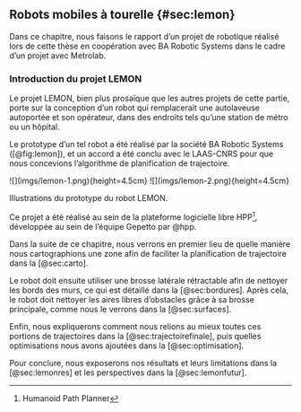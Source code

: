 ## Robots mobiles à tourelle {#sec:lemon}

Dans ce chapitre, nous faisons le rapport d’un projet de robotique réalisé lors de cette thèse en coopération avec
BA Robotic Systems dans le cadre d’un projet avec Metrolab.

### Introduction du projet LEMON

Le projet LEMON, bien plus prosaïque que les autres projets de cette partie, porte sur la conception d’un robot qui
remplacerait une autolaveuse autoportée et son opérateur, dans des endroits tels qu’une station de métro ou un hôpital.

Le prototype d’un tel robot a été réalisé par la société BA Robotic Systems ([@fig:lemon]), et un accord a été conclu
avec le LAAS-CNRS pour que nous concevions l’algorithme de planification de trajectoire.

<div id="fig:lemon">
![](imgs/lemon-1.png){height=4.5cm}
![](imgs/lemon-2.png){height=4.5cm}

Illustrations du prototype du robot LEMON.
</div>

Ce projet a été réalisé au sein de la plateforme logicielle libre HPP[^8], développée au sein de l’équipe Gepetto par
@hpp.

[^8]: Humanoid Path Planner

Dans la suite de ce chapitre, nous verrons en premier lieu de quelle manière nous cartographions une zone afin de
faciliter la planification de trajectoire dans la [@sec:carto].

Le robot doit ensuite utiliser une brosse latérale rétractable afin de nettoyer les bords des murs, ce qui est détaillé
dans la [@sec:bordures]. Après cela, le robot doit nettoyer les aires libres d’obstacles grâce à sa brosse principale,
comme nous le verrons dans la [@sec:surfaces].

Enfin, nous expliquerons comment nous relions au mieux toutes ces portions de trajectoires dans la
[@sec:trajectoirefinale], puis quelles optimisations nous avons ajoutées dans la [@sec:optimisation].

Pour conclure, nous exposerons nos résultats et leurs limitations dans la [@sec:lemonres] et les perspectives dans la
[@sec:lemonfutur].
